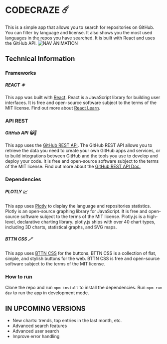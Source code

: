 # CODECRAZE ☄️

This is a simple app that allows you to search for repositories on GitHub. You can filter by language and license.
It also shows you the most used languages in the repos you have searched.
It is built with React and uses the GitHub API.
![NAV ANIMATION](docs/navAnimation.gif)

## Technical Information

### Frameworks
##### REACT ⚛️
This app was built with [React](https://react.dev/).
React is a JavaScript library for building user interfaces. It is free and open-source software subject to the terms of the MIT license.
Find out more about [React Learn](https://react.dev/learn).


### API REST
##### GitHub API 😺🐙
This app uses the [GitHub REST API](https://docs.github.com/en/rest).
The GitHub REST API allows you to retrieve the data you need to create your own GitHub apps and services, or to build integrations between GitHub and the tools you use to develop and deploy your code.
It is free and open-source software subject to the terms of the MIT license.
Find out more about the [GitHub REST API Doc.](https://docs.github.com/en/rest)

### Dependencies
##### PLOTLY 📈
This app uses [Plotly](https://plotly.com/javascript/react/) to display the language and repositories statistics.
Plotly is an open-source graphing library for JavaScript. It is free and open-source software subject to the terms of the MIT license.
Plotly.js is a high-level, declarative charting library. plotly.js ships with over 40 chart types, including 3D charts, statistical graphs, and SVG maps.

##### BTTN CSS 🪄
This app uses [BTTN CSS](https://bttn.surge.sh/) for the buttons.
BTTN CSS is a collection of flat, simple, and stylish buttons for the web.
BTTN CSS is free and open-source software subject to the terms of the MIT license.

### How to run
Clone the repo and run ```npm install``` to install the dependencies.
Run ```npm run dev``` to run the app in development mode.
 
## IN UPCOMING VERSIONS
- New charts: trends, top entries in the last month, etc.
- Advanced search features
- Advanced user search
- Improve error handling
